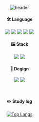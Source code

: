 <div align="center">
   
![header](https://capsule-render.vercel.app/api?type=Cylinder&color=auto&height=180&section=header&text=Frontend%20Backend%20Design&fontSize=40)

####  🛠️ Language

<img src="https://img.shields.io/badge/Python-3766AB?style=flat-square&logo=Python&logoColor=white"/>     <img src="https://img.shields.io/badge/C-A8B9CC?style=flat-square&logo=c&logoColor=white"/>     <img src="https://img.shields.io/badge/C++++-239120?style=flat-square&logo=csharp&logoColor=white"/>     <img src="https://img.shields.io/badge/Java-FF6C2C?style=flat-square&logo=java&logoColor=white"/> <img src="https://img.shields.io/badge/JavaScript-F7DF1E?style=flat-square&logo=javascript&logoColor=white"/>

####  🖼️ Stack

<img src="https://img.shields.io/badge/Node.js-339933?style=flat-square&logo=Node.js&logoColor=white"/>     <img src="https://img.shields.io/badge/Unity-FFFFFF?style=flat-square&logo=unity&logoColor=black"/>

####  🎨 Degign

<img src="https://img.shields.io/badge/After Effects-9999FF?style=flat-square&logo=adobeaftereffects&logoColor=white"/>     <img src="https://img.shields.io/badge/Blender-F5792A?style=flat-square&logo=blender&logoColor=white"/>


   <br/>
 
#### :pencil2: Study log
  
[![Top Langs](https://github-readme-stats.vercel.app/api/top-langs/?username=893107&layout=compact)](https://github.com/anuraghazra/github-readme-stats)
  

